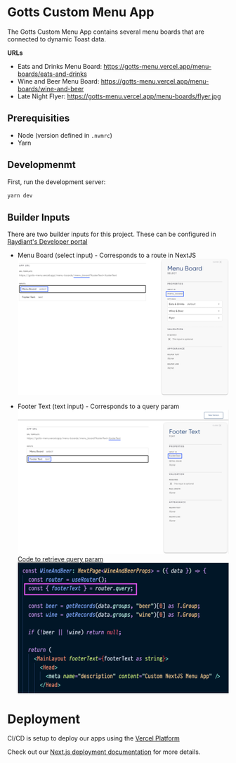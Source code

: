 # Gotts Custom Menu App

The Gotts Custom Menu App contains several menu boards that are connected to dynamic Toast data.

**URLs**

- Eats and Drinks Menu Board: https://gotts-menu.vercel.app/menu-boards/eats-and-drinks
- Wine and Beer Menu Board: https://gotts-menu.vercel.app/menu-boards/wine-and-beer
- Late Night Flyer: https://gotts-menu.vercel.app/menu-boards/flyer.jpg

## Prerequisities

- Node (version defined in `.nvmrc`)
- Yarn

## Developmenmt

First, run the development server:

```bash
yarn dev
```

## Builder Inputs

There are two builder inputs for this project. These can be configured in [Raydiant's Developer portal](https://developers.raydiant.com/)

- Menu Board (select input) - Corresponds to a route in NextJS
  ![Menu Board](menu-board-builder-input.png)

- Footer Text (text input) - Corresponds to a query param
  ![Footer Text](footer-text-builder-input.png)
  [Code to retrieve query param](https://github.com/mirainc/custom-menu-samples/blob/79e4388df4cfdb948efaf1b7ca9c29952a927b94/gotts-menu/pages/menu-boards/wine-and-beer.tsx#L38-L39)
  ![Footer Text Query Param](code.png)

# Deployment

CI/CD is setup to deploy our apps using the [Vercel Platform](https://vercel.com/new?utm_medium=default-template&filter=next.js&utm_source=create-next-app&utm_campaign=create-next-app-readme)

Check out our [Next.js deployment documentation](https://nextjs.org/docs/deployment) for more details.
